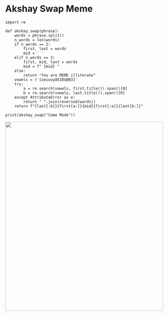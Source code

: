 # Akshay Swap Meme

```python3
import re

def akshay_swap(phrase):
    words = phrase.split()
    n_words = len(words)
    if n_words == 2:
        first, last = words
        mid = ' '
    elif n_words == 3:
        first, mid, last = words
        mid = f" {mid} "
    else:
        return "You are MEME illiterate"
    vowels = r'[aeiouyAEIOU@03]'
    try:
        a = re.search(vowels, first.title()).span()[0]
        b = re.search(vowels, last.title()).span()[0]
    except AttributeError as e:
        return " ".join(reversed(words))
    return f"{last[:b]}{first[a:]}{mid}{first[:a]}{last[b:]}"

print(akshay_swap("Ceme Mode"))
```

<img src="https://humornama.com/wp-content/uploads/2020/10/Akshay-Kumar-Swap-meme-template-of-Ajnabee-1122x1262.jpg" style=" width:500px ; height:600px "  >
